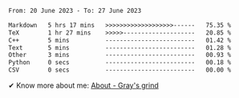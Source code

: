 <!--START_SECTION:waka-->

```txt
From: 20 June 2023 - To: 27 June 2023

Markdown   5 hrs 17 mins   >>>>>>>>>>>>>>>>>>>------   75.35 %
TeX        1 hr 27 mins    >>>>>--------------------   20.85 %
C++        5 mins          -------------------------   01.42 %
Text       5 mins          -------------------------   01.28 %
Other      3 mins          -------------------------   00.93 %
Python     0 secs          -------------------------   00.18 %
CSV        0 secs          -------------------------   00.00 %
```

<!--END_SECTION:waka-->

<!-- [![grayxu's github stats](https://github-readme-stats.vercel.app/api?username=grayxu&count_private=true&show_icons=true)](https://github.com/grayxu) -->

✔ Know more about me: [About - Gray's grind](https://www.grayxu.cn/)
